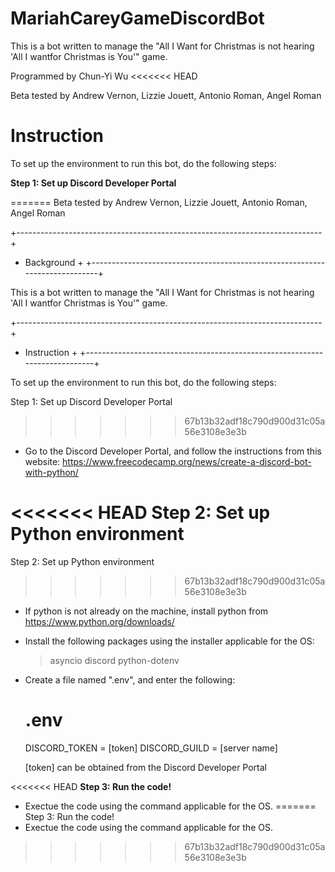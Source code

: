 # MariahCareyGameDiscordBot
This is a bot written to manage the "All I Want for Christmas is not hearing
'All I wantfor Christmas is You'" game. 

Programmed by Chun-Yi Wu
<<<<<<< HEAD

Beta tested by Andrew Vernon, Lizzie Jouett, Antonio Roman, Angel Roman

# Instruction 
To set up the environment to run this bot, do the following steps:

**Step 1: Set up Discord Developer Portal**

=======
Beta tested by Andrew Vernon, Lizzie Jouett, Antonio Roman, Angel Roman


+----------------------------------------------------------------------------+
+ Background                                                                 +
+----------------------------------------------------------------------------+

This is a bot written to manage the "All I Want for Christmas is not hearing
'All I wantfor Christmas is You'" game. 


+----------------------------------------------------------------------------+
+ Instruction                                                                +
+----------------------------------------------------------------------------+

To set up the environment to run this bot, do the following steps:

Step 1: Set up Discord Developer Portal
>>>>>>> 67b13b32adf18c790d900d31c05a56e3108e3e3b
- Go to the Discord Developer Portal, and follow the instructions from 
    this website:
    https://www.freecodecamp.org/news/create-a-discord-bot-with-python/
    

<<<<<<< HEAD
**Step 2: Set up Python environment**
=======
Step 2: Set up Python environment
>>>>>>> 67b13b32adf18c790d900d31c05a56e3108e3e3b
- If python is not already on the machine, install python from 
    https://www.python.org/downloads/
    
- Install the following packages using the installer applicable for the OS:
    > asyncio
    > discord
    > python-dotenv
    
- Create a file named ".env", and enter the following:
    # .env
    DISCORD_TOKEN = [token]
    DISCORD_GUILD = [server name]
    
    [token] can be obtained from the Discord Developer Portal
    
    
<<<<<<< HEAD
**Step 3: Run the code!**
- Exectue the code using the command applicable for the OS.
=======
Step 3: Run the code!
- Exectue the code using the command applicable for the OS.
    
>>>>>>> 67b13b32adf18c790d900d31c05a56e3108e3e3b
